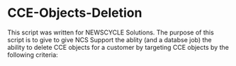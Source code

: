 # CCE-Objects-Deletion
This script was written for NEWSCYCLE Solutions. The purpose of this script is to give to give NCS Support the ablity (and a databse job) the ability to delete CCE objects for a customer by targeting CCE objects by the following criteria:

